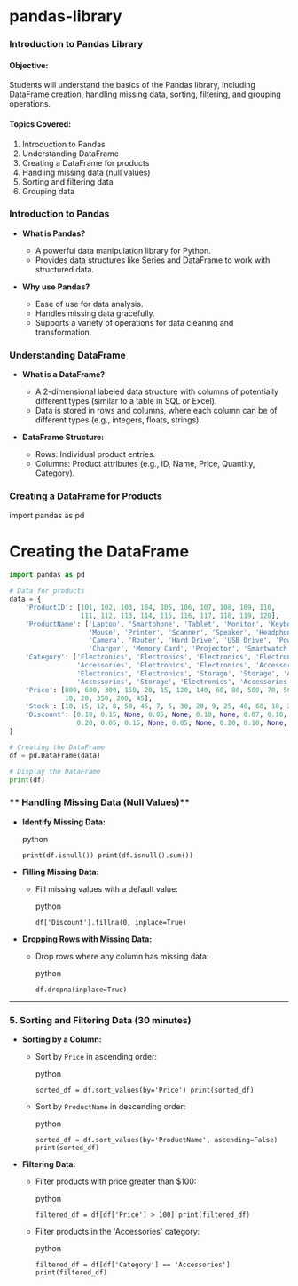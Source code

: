 # pandas-library
### Introduction to Pandas Library

#### **Objective:**

Students will understand the basics of the Pandas library, including DataFrame creation, handling missing data, sorting, filtering, and grouping operations.

#### **Topics Covered:**

1.  Introduction to Pandas
2.  Understanding DataFrame
3.  Creating a DataFrame for products
4.  Handling missing data (null values)
5.  Sorting and filtering data
6.  Grouping data

### **Introduction to Pandas**

-   **What is Pandas?**

    -   A powerful data manipulation library for Python.
    -   Provides data structures like Series and DataFrame to work with structured data.
-   **Why use Pandas?**

    -   Ease of use for data analysis.
    -   Handles missing data gracefully.
    -   Supports a variety of operations for data cleaning and transformation.

### **Understanding DataFrame**

-   **What is a DataFrame?**

    -   A 2-dimensional labeled data structure with columns of potentially different types (similar to a table in SQL or Excel).
    -   Data is stored in rows and columns, where each column can be of different types (e.g., integers, floats, strings).

-   **DataFrame Structure:**

    -   Rows: Individual product entries.
    -   Columns: Product attributes (e.g., ID, Name, Price, Quantity, Category).

### **Creating a DataFrame for Products**

import pandas as pd

# Creating the DataFrame

```python
import pandas as pd

# Data for products
data = {
    'ProductID': [101, 102, 103, 104, 105, 106, 107, 108, 109, 110, 
                  111, 112, 113, 114, 115, 116, 117, 118, 119, 120],
    'ProductName': ['Laptop', 'Smartphone', 'Tablet', 'Monitor', 'Keyboard', 
                    'Mouse', 'Printer', 'Scanner', 'Speaker', 'Headphones',
                    'Camera', 'Router', 'Hard Drive', 'USB Drive', 'Power Bank',
                    'Charger', 'Memory Card', 'Projector', 'Smartwatch', 'Webcam'],
    'Category': ['Electronics', 'Electronics', 'Electronics', 'Electronics', 'Accessories', 
                 'Accessories', 'Electronics', 'Electronics', 'Accessories', 'Accessories',
                 'Electronics', 'Electronics', 'Storage', 'Storage', 'Accessories',
                 'Accessories', 'Storage', 'Electronics', 'Accessories', 'Electronics'],
    'Price': [800, 600, 300, 150, 20, 15, 120, 140, 60, 80, 500, 70, 50, 15, 25, 
              10, 20, 350, 200, 45],
    'Stock': [10, 15, 12, 8, 50, 45, 7, 5, 30, 20, 9, 25, 40, 60, 18, 22, 33, 4, 10, 28],
    'Discount': [0.10, 0.15, None, 0.05, None, 0.10, None, 0.07, 0.10, None,
                 0.20, 0.05, 0.15, None, 0.05, None, 0.20, 0.10, None, 0.05]
}

# Creating the DataFrame
df = pd.DataFrame(data)

# Display the DataFrame
print(df)
```
### ** Handling Missing Data (Null Values)**

-   **Identify Missing Data:**

    python

    `print(df.isnull())
    print(df.isnull().sum())`

-   **Filling Missing Data:**

    -   Fill missing values with a default value:

        python

        `df['Discount'].fillna(0, inplace=True)`

-   **Dropping Rows with Missing Data:**

    -   Drop rows where any column has missing data:

        python

        `df.dropna(inplace=True)`

* * * * *

### **5\. Sorting and Filtering Data (30 minutes)**

-   **Sorting by a Column:**

    -   Sort by `Price` in ascending order:

        python

        `sorted_df = df.sort_values(by='Price')
        print(sorted_df)`

    -   Sort by `ProductName` in descending order:

        python

        `sorted_df = df.sort_values(by='ProductName', ascending=False)
        print(sorted_df)`

-   **Filtering Data:**

    -   Filter products with price greater than $100:

        python

        `filtered_df = df[df['Price'] > 100]
        print(filtered_df)`

    -   Filter products in the 'Accessories' category:

        python

        `filtered_df = df[df['Category'] == 'Accessories']
        print(filtered_df)`
